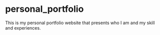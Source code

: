 # personal_portfolio

This is my personal portfolio website that presents who I am and my skill and experiences.
